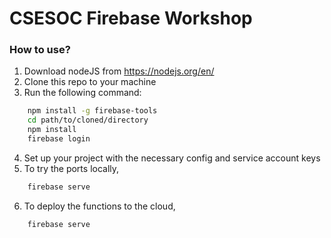# CSESOC Firebase Workshop
### How to use?
1. Download nodeJS from https://nodejs.org/en/
2. Clone this repo to your machine
3. Run the following command:
```bash
    npm install -g firebase-tools
    cd path/to/cloned/directory
    npm install
    firebase login
```
4. Set up your project with the necessary config and service account keys
5. To try the ports locally,
```bash
    firebase serve
```
6. To deploy the functions to the cloud,
```bash
    firebase serve
```
